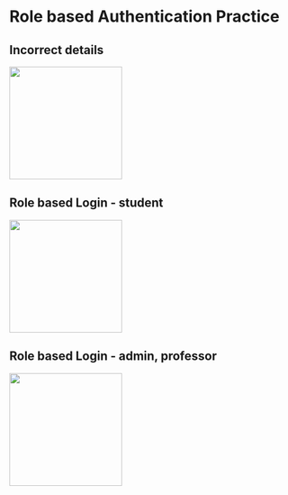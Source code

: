# Role based Authentication Practice

## Incorrect details
<img src='./alert.gif' width=200 />
<br>

## Role based Login - student
<img src='./rbastudent.gif' width=200 />
<br>

## Role based Login - admin, professor
<img src='./rba.gif' width=200 />

